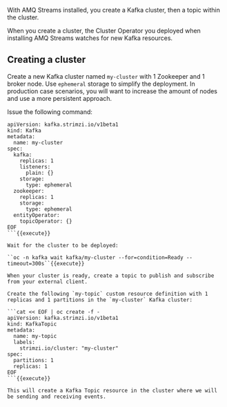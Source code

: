With AMQ Streams installed, you create a Kafka cluster, then a topic within the cluster.

When you create a cluster, the Cluster Operator you deployed when installing AMQ Streams watches for new Kafka resources.

## Creating a cluster

Create a new Kafka cluster named `my-cluster` with 1 Zookeeper and 1 broker node. Use `ephemeral` storage to simplify the deployment. In production case scenarios, you will want to increase the amount of nodes and use a more persistent approach.

Issue the following command:

```cat << EOF | oc create -f -
apiVersion: kafka.strimzi.io/v1beta1
kind: Kafka
metadata:
  name: my-cluster
spec:
  kafka:
    replicas: 1
    listeners:
      plain: {}
    storage:
      type: ephemeral
  zookeeper:
    replicas: 1
    storage:
      type: ephemeral
  entityOperator:
    topicOperator: {}
EOF
```{{execute}}

Wait for the cluster to be deployed:

``oc -n kafka wait kafka/my-cluster --for=condition=Ready --timeout=300s``{{execute}}

When your cluster is ready, create a topic to publish and subscribe from your external client.

Create the following `my-topic` custom resource definition with 1 replicas and 1 partitions in the `my-cluster` Kafka cluster:

```cat << EOF | oc create -f -
apiVersion: kafka.strimzi.io/v1beta1
kind: KafkaTopic
metadata:
  name: my-topic
  labels:
    strimzi.io/cluster: "my-cluster"
spec:
  partitions: 1
  replicas: 1
EOF
```{{execute}}

This will create a Kafka Topic resource in the cluster where we will be sending and receiving events.
